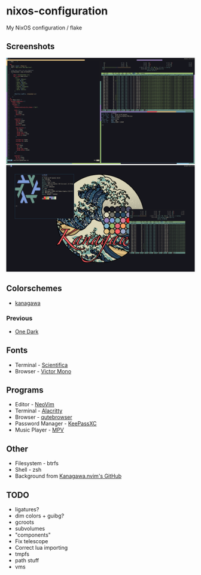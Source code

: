 # nixos-configuration
My NixOS configuration / flake

## Screenshots

![Screenshot](./screenshots/1.png)
![Screenshot](./screenshots/2.png)

## Colorschemes

- [kanagawa](https://github.com/rebelot/kanagawa.nvim)

### Previous

- [One Dark](https://github.com/joshdick/onedark.vim)

## Fonts

- Terminal - [Scientifica](https://github.com/nerdypepper/scientifica)
- Browser - [Victor Mono](https://github.com/rubjo/victor-mono)

## Programs

- Editor - [NeoVim](https://github.com/neovim/neovim)
- Terminal - [Alacritty](https://github.com/alacritty/alacritty)
- Browser - [qutebrowser](https://github.com/qutebrowser/qutebrowser)
- Password Manager - [KeePassXC](https://github.com/keepassxreboot/keepassxc)
- Music Player - [MPV](https://github.com/mpv-player/mpv)

## Other

- Filesystem - btrfs
- Shell - zsh
- Background from [Kanagawa.nvim's GitHub](https://github.com/rebelot/kanagawa.nvim)

## TODO

- ligatures?
- dim colors + guibg?
- gcroots
- subvolumes
- "components"
- Fix telescope
- Correct lua importing
- tmpfs
- path stuff
- vms


